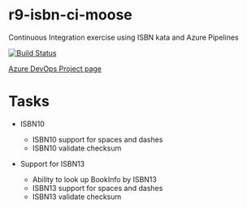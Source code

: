 # r9-isbn-ci-moose
Continuous Integration exercise using ISBN kata and Azure Pipelines 

[![Build Status](https://dev.azure.com/paul0287/CSD-CI-2019-10-MOOSE/_apis/build/status/paul-r9.CSD-CI-2019-10-moose?branchName=master)](https://dev.azure.com/paul0287/CSD-CI-2019-10-MOOSE/_build/latest?definitionId=6&branchName=master)

[Azure DevOps Project page](https://dev.azure.com/paul0287/CSD-CI-2019-10-MOOSE)

# Tasks
- ISBN10
  - ISBN10 support for spaces and dashes
  - ISBN10 validate checksum

- Support for ISBN13
  - Ability to look up BookInfo by ISBN13
  - ISBN13 support for spaces and dashes
  - ISBN13 validate checksum
